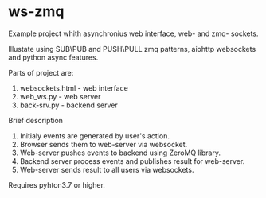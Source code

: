 # ws-zmq
Example project whith asynchronius web interface, web- and zmq- sockets.

Illustate using SUB\PUB and PUSH\PULL zmq patterns, aiohttp websockets and python async features.

Parts of project are:
 1. websockets.html - web interface 
 2. web_ws.py       - web server
 3. back-srv.py     - backend server

Brief description

 1. Initialy events are generated by user's action. 
 2. Browser sends them to web-server via websocket. 
 3. Web-server pushes events to backend using ZeroMQ library. 
 4. Backend server process events and publishes result for web-server.
 5. Web-server sends result to all users via websockets.
 
  
Requires pyhton3.7 or higher.

